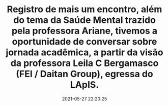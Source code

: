 ---
id: 17905810261834442
title: Registro de mais um encontro, além do tema da Saúde Mental trazido pela professora Ariane, tivemos a oportunidade de conversar sobre jornada acadêmica, a partir da visão da professora Leila C Bergamasco (FEI / Daitan Group), egressa do LApIS. #teamLApIS
redirect_to: https://www.instagram.com/p/CPZJgC2h4hI/
date: 2021-05-27 22:20:25
thumb: img/posts/2021-05-27 22-20-25.jpg
---